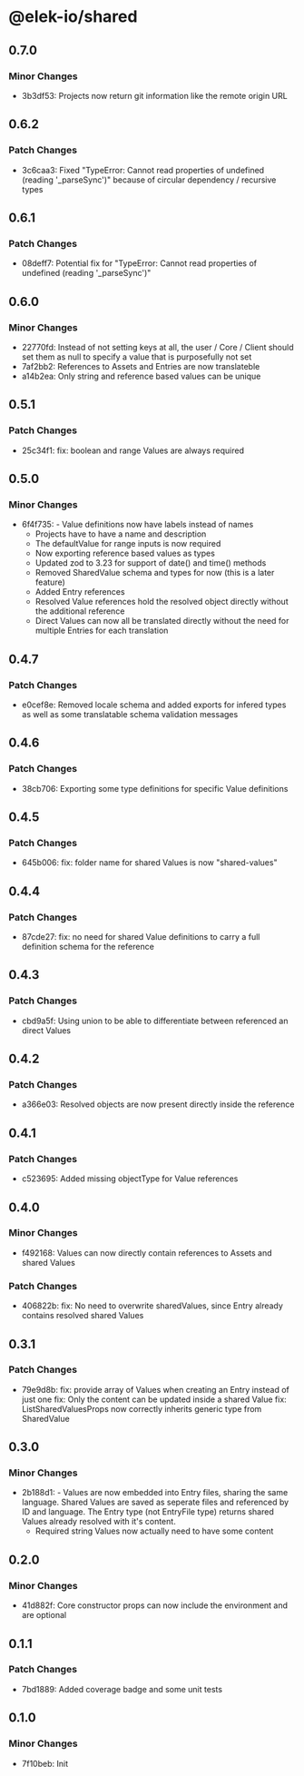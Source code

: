 # @elek-io/shared

## 0.7.0

### Minor Changes

- 3b3df53: Projects now return git information like the remote origin URL

## 0.6.2

### Patch Changes

- 3c6caa3: Fixed "TypeError: Cannot read properties of undefined (reading '\_parseSync')" because of circular dependency / recursive types

## 0.6.1

### Patch Changes

- 08deff7: Potential fix for "TypeError: Cannot read properties of undefined (reading '\_parseSync')"

## 0.6.0

### Minor Changes

- 22770fd: Instead of not setting keys at all, the user / Core / Client should set them as null to specify a value that is purposefully not set
- 7af2bb2: References to Assets and Entries are now translateble
- a14b2ea: Only string and reference based values can be unique

## 0.5.1

### Patch Changes

- 25c34f1: fix: boolean and range Values are always required

## 0.5.0

### Minor Changes

- 6f4f735: - Value definitions now have labels instead of names
  - Projects have to have a name and description
  - The defaultValue for range inputs is now required
  - Now exporting reference based values as types
  - Updated zod to 3.23 for support of date() and time() methods
  - Removed SharedValue schema and types for now (this is a later feature)
  - Added Entry references
  - Resolved Value references hold the resolved object directly without the additional reference
  - Direct Values can now all be translated directly without the need for multiple Entries for each translation

## 0.4.7

### Patch Changes

- e0cef8e: Removed locale schema and added exports for infered types as well as some translatable schema validation messages

## 0.4.6

### Patch Changes

- 38cb706: Exporting some type definitions for specific Value definitions

## 0.4.5

### Patch Changes

- 645b006: fix: folder name for shared Values is now "shared-values"

## 0.4.4

### Patch Changes

- 87cde27: fix: no need for shared Value definitions to carry a full definition schema for the reference

## 0.4.3

### Patch Changes

- cbd9a5f: Using union to be able to differentiate between referenced an direct Values

## 0.4.2

### Patch Changes

- a366e03: Resolved objects are now present directly inside the reference

## 0.4.1

### Patch Changes

- c523695: Added missing objectType for Value references

## 0.4.0

### Minor Changes

- f492168: Values can now directly contain references to Assets and shared Values

### Patch Changes

- 406822b: fix: No need to overwrite sharedValues, since Entry already contains resolved shared Values

## 0.3.1

### Patch Changes

- 79e9d8b: fix: provide array of Values when creating an Entry instead of just one
  fix: Only the content can be updated inside a shared Value
  fix: ListSharedValuesProps now correctly inherits generic type from SharedValue

## 0.3.0

### Minor Changes

- 2b188d1: - Values are now embedded into Entry files, sharing the same language. Shared Values are saved as seperate files and referenced by ID and language. The Entry type (not EntryFile type) returns shared Values already resolved with it's content.
  - Required string Values now actually need to have some content

## 0.2.0

### Minor Changes

- 41d882f: Core constructor props can now include the environment and are optional

## 0.1.1

### Patch Changes

- 7bd1889: Added coverage badge and some unit tests

## 0.1.0

### Minor Changes

- 7f10beb: Init

